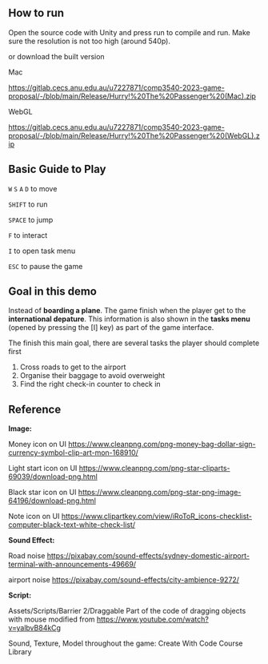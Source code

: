 ## How to run

Open the source code with Unity and press run to compile and run. Make sure the resolution is not too high (around 540p).

or download the built version

Mac

https://gitlab.cecs.anu.edu.au/u7227871/comp3540-2023-game-proposal/-/blob/main/Release/Hurry!%20The%20Passenger%20(Mac).zip

WebGL

https://gitlab.cecs.anu.edu.au/u7227871/comp3540-2023-game-proposal/-/blob/main/Release/Hurry!%20The%20Passenger%20(WebGL).zip

## Basic Guide to Play

`W` `S` `A` `D` to move

`SHIFT` to run

`SPACE` to jump

`F` to interact

`I` to open task menu

`ESC` to pause the game

## Goal in this demo

Instead of **boarding a plane**. The game finish when the player get to the **international depature**. This information is also shown in the **tasks menu** (opened by pressing the [I] key) as part of the game interface.

The finish this main goal, there are several tasks the player should complete first

1. Cross roads to get to the airport
2. Organise their baggage to avoid overweight
3. Find the right check-in counter to check in


## Reference

**Image:**

Money icon on UI
https://www.cleanpng.com/png-money-bag-dollar-sign-currency-symbol-clip-art-mon-168910/

Light start icon on UI
https://www.cleanpng.com/png-star-cliparts-69039/download-png.html

Black star icon on UI
https://www.cleanpng.com/png-star-png-image-64196/download-png.html

Note icon on UI
https://www.clipartkey.com/view/iRoToR_icons-checklist-computer-black-text-white-check-list/


**Sound Effect:**

Road noise
https://pixabay.com/sound-effects/sydney-domestic-airport-terminal-with-announcements-49669/

airport noise
https://pixabay.com/sound-effects/city-ambience-9272/


**Script:**

Assets/Scripts/Barrier 2/Draggable
Part of the code of dragging objects with mouse modified from 
<https://www.youtube.com/watch?v=yalbvB84kCg>

Sound, Texture, Model throughout the game:
Create With Code Course Library
